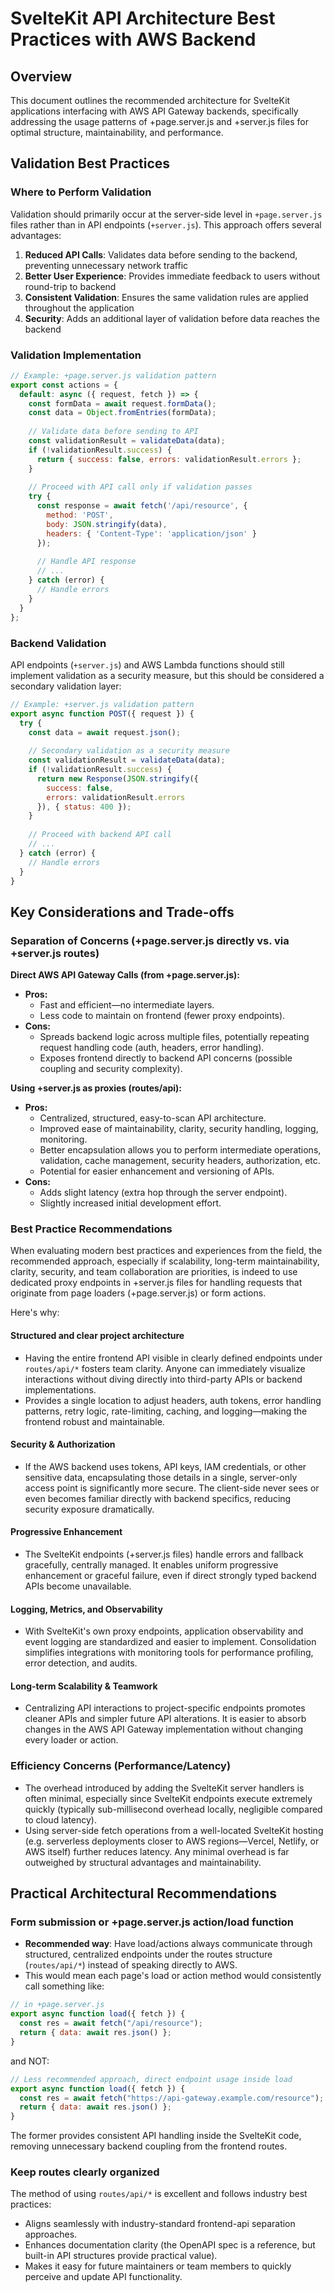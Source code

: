 # SvelteKit API Architecture Best Practices with AWS Backend

## Overview

This document outlines the recommended architecture for SvelteKit applications interfacing with AWS API Gateway backends, specifically addressing the usage patterns of +page.server.js and +server.js files for optimal structure, maintainability, and performance.

## Validation Best Practices

### Where to Perform Validation

Validation should primarily occur at the server-side level in `+page.server.js` files rather than in API endpoints (`+server.js`). This approach offers several advantages:

1. **Reduced API Calls**: Validates data before sending to the backend, preventing unnecessary network traffic
2. **Better User Experience**: Provides immediate feedback to users without round-trip to backend
3. **Consistent Validation**: Ensures the same validation rules are applied throughout the application
4. **Security**: Adds an additional layer of validation before data reaches the backend

### Validation Implementation

```javascript
// Example: +page.server.js validation pattern
export const actions = {
  default: async ({ request, fetch }) => {
    const formData = await request.formData();
    const data = Object.fromEntries(formData);
    
    // Validate data before sending to API
    const validationResult = validateData(data);
    if (!validationResult.success) {
      return { success: false, errors: validationResult.errors };
    }
    
    // Proceed with API call only if validation passes
    try {
      const response = await fetch('/api/resource', {
        method: 'POST',
        body: JSON.stringify(data),
        headers: { 'Content-Type': 'application/json' }
      });
      
      // Handle API response
      // ...
    } catch (error) {
      // Handle errors
    }
  }
};
```

### Backend Validation

API endpoints (`+server.js`) and AWS Lambda functions should still implement validation as a security measure, but this should be considered a secondary validation layer:

```javascript
// Example: +server.js validation pattern
export async function POST({ request }) {
  try {
    const data = await request.json();
    
    // Secondary validation as a security measure
    const validationResult = validateData(data);
    if (!validationResult.success) {
      return new Response(JSON.stringify({
        success: false, 
        errors: validationResult.errors
      }), { status: 400 });
    }
    
    // Proceed with backend API call
    // ...
  } catch (error) {
    // Handle errors
  }
}
```

## Key Considerations and Trade-offs

### Separation of Concerns (+page.server.js directly vs. via +server.js routes)

**Direct AWS API Gateway Calls (from +page.server.js):**

- **Pros:**
  - Fast and efficient—no intermediate layers.
  - Less code to maintain on frontend (fewer proxy endpoints).
- **Cons:**
  - Spreads backend logic across multiple files, potentially repeating request handling code (auth, headers, error handling).
  - Exposes frontend directly to backend API concerns (possible coupling and security complexity).

**Using +server.js as proxies (routes/api):**

- **Pros:**
  - Centralized, structured, easy-to-scan API architecture.
  - Improved ease of maintainability, clarity, security handling, logging, monitoring.
  - Better encapsulation allows you to perform intermediate operations, validation, cache management, security headers, authorization, etc.
  - Potential for easier enhancement and versioning of APIs.
- **Cons:**
  - Adds slight latency (extra hop through the server endpoint).
  - Slightly increased initial development effort.

### Best Practice Recommendations

When evaluating modern best practices and experiences from the field, the recommended approach, especially if scalability, long-term maintainability, clarity, security, and team collaboration are priorities, is indeed to use dedicated proxy endpoints in +server.js files for handling requests that originate from page loaders (+page.server.js) or form actions.

Here's why:

#### Structured and clear project architecture

- Having the entire frontend API visible in clearly defined endpoints under `routes/api/*` fosters team clarity. Anyone can immediately visualize interactions without diving directly into third-party APIs or backend implementations.
- Provides a single location to adjust headers, auth tokens, error handling patterns, retry logic, rate-limiting, caching, and logging—making the frontend robust and maintainable.

#### Security & Authorization

- If the AWS backend uses tokens, API keys, IAM credentials, or other sensitive data, encapsulating those details in a single, server-only access point is significantly more secure. The client-side never sees or even becomes familiar directly with backend specifics, reducing security exposure dramatically.

#### Progressive Enhancement

- The SvelteKit endpoints (+server.js files) handle errors and fallback gracefully, centrally managed. It enables uniform progressive enhancement or graceful failure, even if direct strongly typed backend APIs become unavailable.

#### Logging, Metrics, and Observability

- With SvelteKit's own proxy endpoints, application observability and event logging are standardized and easier to implement. Consolidation simplifies integrations with monitoring tools for performance profiling, error detection, and audits.

#### Long-term Scalability & Teamwork

- Centralizing API interactions to project-specific endpoints promotes cleaner APIs and simpler future API alterations. It is easier to absorb changes in the AWS API Gateway implementation without changing every loader or action.

### Efficiency Concerns (Performance/Latency)

- The overhead introduced by adding the SvelteKit server handlers is often minimal, especially since SvelteKit endpoints execute extremely quickly (typically sub-millisecond overhead locally, negligible compared to cloud latency).
- Using server-side fetch operations from a well-located SvelteKit hosting (e.g. serverless deployments closer to AWS regions—Vercel, Netlify, or AWS itself) further reduces latency. Any minimal overhead is far outweighed by structural advantages and maintainability.

## Practical Architectural Recommendations

### Form submission or +page.server.js action/load function

- **Recommended way**: Have load/actions always communicate through structured, centralized endpoints under the routes structure (`routes/api/*`) instead of speaking directly to AWS.
- This would mean each page's load or action method would consistently call something like:

```javascript
// in +page.server.js
export async function load({ fetch }) {
  const res = await fetch("/api/resource");
  return { data: await res.json() };
}
```

and NOT:

```javascript
// Less recommended approach, direct endpoint usage inside load
export async function load({ fetch }) {
  const res = await fetch("https://api-gateway.example.com/resource");
  return { data: await res.json() };
}
```

The former provides consistent API handling inside the SvelteKit code, removing unnecessary backend coupling from the frontend routes.

### Keep routes clearly organized

The method of using `routes/api/*` is excellent and follows industry best practices:

- Aligns seamlessly with industry-standard frontend-api separation approaches.
- Enhances documentation clarity (the OpenAPI spec is a reference, but built-in API structures provide practical value).
- Makes it easy for future maintainers or team members to quickly perceive and update API functionality.
